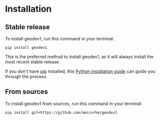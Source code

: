 # Installation

## Stable release

To install geodev1, run this command in your terminal:

```
pip install geodev1
```

This is the preferred method to install geodev1, as it will always install the most recent stable release.

If you don't have [pip](https://pip.pypa.io) installed, this [Python installation guide](http://docs.python-guide.org/en/latest/starting/installation/) can guide you through the process.

## From sources

To install geodev1 from sources, run this command in your terminal:

```
pip install git+https://github.com/amccorke/geodev1
```
